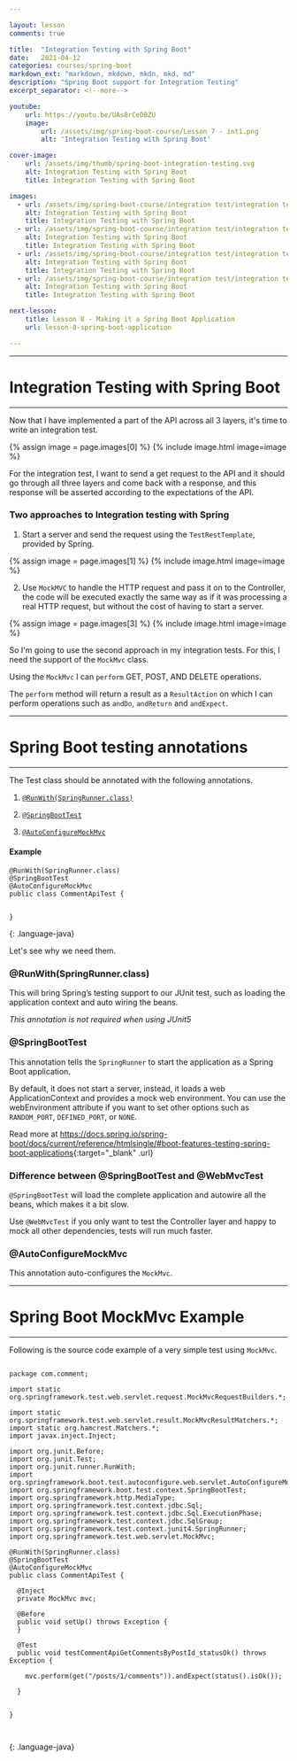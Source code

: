 ```yaml
---

layout: lesson
comments: true

title:  "Integration Testing with Spring Boot"
date:   2021-04-12
categories: courses/spring-boot
markdown_ext: "markdown, mkdown, mkdn, mkd, md"
description: "Spring Boot support for Integration Testing"
excerpt_separator: <!--more-->

youtube:
    url: https://youtu.be/UAs8rCeDBZU
    image:
        url: /assets/img/spring-boot-course/Lesson 7 - int1.png
        alt: 'Integration Testing with Spring Boot'

cover-image: 
    url: /assets/img/thumb/spring-boot-integration-testing.svg
    alt: Integration Testing with Spring Boot
    title: Integration Testing with Spring Boot

images: 
  - url: /assets/img/spring-boot-course/integration test/integration test.001.jpeg
    alt: Integration Testing with Spring Boot
    title: Integration Testing with Spring Boot
  - url: /assets/img/spring-boot-course/integration test/integration test.002.jpeg
    alt: Integration Testing with Spring Boot
    title: Integration Testing with Spring Boot
  - url: /assets/img/spring-boot-course/integration test/integration test.003.jpeg
    alt: Integration Testing with Spring Boot
    title: Integration Testing with Spring Boot
  - url: /assets/img/spring-boot-course/integration test/integration test.004.jpeg
    alt: Integration Testing with Spring Boot
    title: Integration Testing with Spring Boot

next-lesson:
    title: Lesson 8 - Making it a Spring Boot Application
    url: lesson-8-spring-boot-application

---
```


<span id="ezoic-pub-video-placeholder-9"></span>


<hr>

# Integration Testing with Spring Boot

<hr>

Now that I have implemented a part of the API across all 3 layers, it's time to write an integration test.

<div class="img-md">
  {% assign image = page.images[0] %}
    {% include image.html image=image %}
</div> 

For the integration test, I want to send a get request to the API and it should go through all three layers and come back with a response, and this response will be asserted according to the expectations of the API.


<!-- Ezoic - under_first_paragraph - under_first_paragraph -->
<div id="ezoic-pub-ad-placeholder-124"> </div>
<!-- End Ezoic - under_first_paragraph - under_first_paragraph -->


### Two approaches to Integration testing with Spring

1. Start a server and send the request using the `TestRestTemplate`, provided by Spring.

    
  <div class="img-md">
    {% assign image = page.images[1] %}
      {% include image.html image=image %}
  </div>

2. Use `MockMVC` to handle the HTTP request and pass it on to the Controller, the code will be executed exactly the same way as if it was processing a real HTTP request, but without the cost of having to start a server. 

  <div class="img-md">
    {% assign image = page.images[3] %}
      {% include image.html image=image %}
  </div>

So I'm going to use the second approach in my integration tests. For this, I need the support of the `MockMvc` class.

Using the `MockMvc` I can `perform` GET, POST, AND DELETE operations. 

The `perform` method will return a result as a `ResultAction` on which I can perform operations such as `andDo`, `andReturn` and `andExpect`.

<!-- Ezoic - incontent_5 - incontent_5 -->
<div id="ezoic-pub-ad-placeholder-113"> </div>
<!-- End Ezoic - incontent_5 - incontent_5 -->

<hr>

# Spring Boot testing annotations

<hr>

The Test class should be annotated with the following annotations.

1. [`@RunWith(SpringRunner.class)`](#runwithspringrunnerclass)

2. [`@SpringBootTest`](#springboottest)

3. [`@AutoConfigureMockMvc`](#autoconfiguremockmvc)

#### Example

~~~
@RunWith(SpringRunner.class)
@SpringBootTest
@AutoConfigureMockMvc
public class CommentApiTest {


}
~~~
{: .language-java}

Let's see why we need them.

### @RunWith(SpringRunner.class)

This will bring Spring’s testing support to our JUnit test, such as loading the application context and auto wiring the beans.

*This annotation is not required when using JUnit5*


### @SpringBootTest 

This annotation tells the `SpringRunner` to start the application as a Spring Boot application. 

By default, it does not start a server, instead, it loads a web ApplicationContext and provides a mock web environment. You can use the webEnvironment attribute if you want to set other options such as `RANDOM_PORT`, `DEFINED_PORT`, or `NONE`.

Read more at <https://docs.spring.io/spring-boot/docs/current/reference/htmlsingle/#boot-features-testing-spring-boot-applications>{:target="_blank" .url}

### Difference between @SpringBootTest and @WebMvcTest

`@SpringBootTest` will load the complete application and autowire all the beans, which makes it a bit slow. 

Use `@WebMvcTest` if you only want to test the Controller layer and happy to mock all other dependencies, tests will run much faster.


### @AutoConfigureMockMvc

This annotation auto-configures the `MockMvc`.

<!-- Ezoic - incontent_6 - incontent_6 -->
<div id="ezoic-pub-ad-placeholder-114"> </div>
<!-- End Ezoic - incontent_6 - incontent_6 -->

<hr>

# Spring Boot MockMvc Example

<hr>

Following is the source code example of a very simple test using `MockMvc`.

~~~

package com.comment;

import static org.springframework.test.web.servlet.request.MockMvcRequestBuilders.*;

import static org.springframework.test.web.servlet.result.MockMvcResultMatchers.*;
import static org.hamcrest.Matchers.*;
import javax.inject.Inject;

import org.junit.Before;
import org.junit.Test;
import org.junit.runner.RunWith;
import org.springframework.boot.test.autoconfigure.web.servlet.AutoConfigureMockMvc;
import org.springframework.boot.test.context.SpringBootTest;
import org.springframework.http.MediaType;
import org.springframework.test.context.jdbc.Sql;
import org.springframework.test.context.jdbc.Sql.ExecutionPhase;
import org.springframework.test.context.jdbc.SqlGroup;
import org.springframework.test.context.junit4.SpringRunner;
import org.springframework.test.web.servlet.MockMvc;

@RunWith(SpringRunner.class)
@SpringBootTest
@AutoConfigureMockMvc
public class CommentApiTest {

  @Inject
  private MockMvc mvc;

  @Before
  public void setUp() throws Exception {
  }

  @Test
  public void testCommentApiGetCommentsByPostId_statusOk() throws Exception {

    mvc.perform(get("/posts/1/comments")).andExpect(status().isOk());

  }


}



~~~
{: .language-java}



